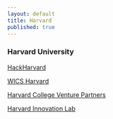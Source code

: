 ```yaml
---
layout: default
title: Harvard
published: true
---
```


### Harvard University

[HackHarvard](http://www.hackharvard.org/)

[WICS Harvard ](http://www.hcs.harvard.edu/~harvardwomenincs/)

[Harvard College Venture Partners](http://harvardventures.org/)

[Harvard Innovation Lab](http://ilab.harvard.edu/)